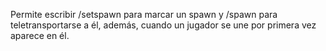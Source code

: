 Permite escribir /setspawn para marcar un spawn y /spawn para teletransportarse a él, además, cuando un jugador se une por primera vez aparece en él.
